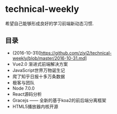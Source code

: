 # technical-weekly
希望自己能够形成良好的学习前端新动态习惯.

## 目录
 - (2016-10-31)[https://github.com/ziyi2/technical-weekly/blob/master/2016-10-31.md]
  - Vue2.0 渐进式前端解决方案
  - JavaScript世界万物诞生记
  - 爬了知乎日报十多万条数据
  - 极客与团队
  - Node 7.0.0
  - React源码分析
  - Gracejs —— 全新的基于koa2的前后端分离框架
  - HTML5播放器内核开源


